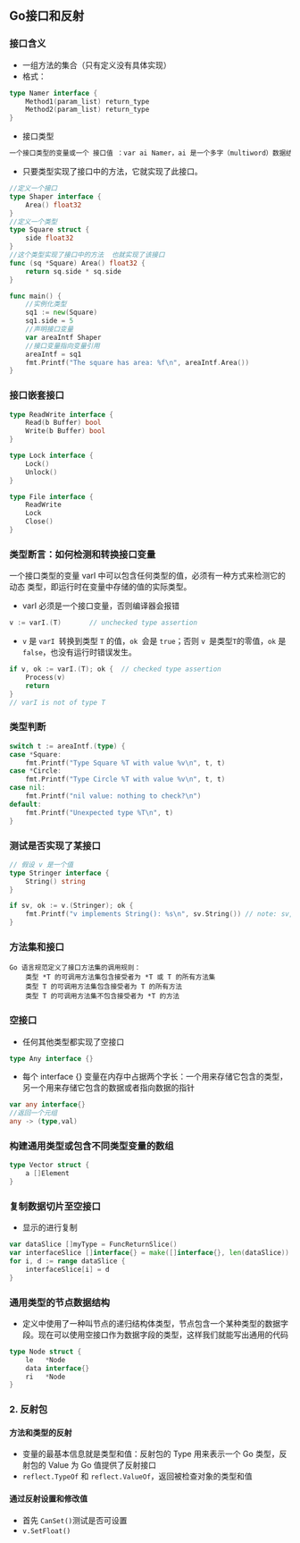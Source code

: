 ## Go接口和反射
### 接口含义
- 一组方法的集合（只有定义没有具体实现）
- 格式：
```go
type Namer interface {
    Method1(param_list) return_type
    Method2(param_list) return_type
}
```
- 接口类型
```go
一个接口类型的变量或一个 接口值 ：var ai Namer，ai 是一个多字（multiword）数据结构，它的值是 nil。
```
- 只要类型实现了接口中的方法，它就实现了此接口。
```go
//定义一个接口
type Shaper interface {
	Area() float32
}
//定义一个类型
type Square struct {
	side float32
}
//这个类型实现了接口中的方法  也就实现了该接口
func (sq *Square) Area() float32 {
	return sq.side * sq.side
}

func main() {
    //实例化类型
	sq1 := new(Square)
	sq1.side = 5
    //声明接口变量
	var areaIntf Shaper
    //接口变量指向变量引用
	areaIntf = sq1
	fmt.Printf("The square has area: %f\n", areaIntf.Area())
}
```
### 接口嵌套接口
```go
type ReadWrite interface {
    Read(b Buffer) bool
    Write(b Buffer) bool
}

type Lock interface {
    Lock()
    Unlock()
}

type File interface {
    ReadWrite
    Lock
    Close()
}
```
### 类型断言：如何检测和转换接口变量
一个接口类型的变量 varI 中可以包含任何类型的值，必须有一种方式来检测它的 动态 类型，即运行时在变量中存储的值的实际类型。
- varI 必须是一个接口变量，否则编译器会报错
```go
v := varI.(T)       // unchecked type assertion
```
- `v` 是 `varI `转换到类型 `T` 的值，`ok `会是 `true`；否则 `v `是类型` T `的零值，`ok` 是 `false`，也没有运行时错误发生。
```go
if v, ok := varI.(T); ok {  // checked type assertion
    Process(v)
    return
}
// varI is not of type T
```
### 类型判断
```go
switch t := areaIntf.(type) {
case *Square:
	fmt.Printf("Type Square %T with value %v\n", t, t)
case *Circle:
	fmt.Printf("Type Circle %T with value %v\n", t, t)
case nil:
	fmt.Printf("nil value: nothing to check?\n")
default:
	fmt.Printf("Unexpected type %T\n", t)
}
```
### 测试是否实现了某接口
```go
// 假设 v 是一个值
type Stringer interface {
    String() string
}

if sv, ok := v.(Stringer); ok {
    fmt.Printf("v implements String(): %s\n", sv.String()) // note: sv, not v
}
```

### 方法集和接口
```
Go 语言规范定义了接口方法集的调用规则：
    类型 *T 的可调用方法集包含接受者为 *T 或 T 的所有方法集
    类型 T 的可调用方法集包含接受者为 T 的所有方法
    类型 T 的可调用方法集不包含接受者为 *T 的方法
```

### 空接口
- 任何其他类型都实现了空接口
```go
type Any interface {}
```
- 每个 interface {} 变量在内存中占据两个字长：一个用来存储它包含的类型，另一个用来存储它包含的数据或者指向数据的指针
```go
var any interface{}
//返回一个元组
any -> (type,val)
```
### 构建通用类型或包含不同类型变量的数组
```go
type Vector struct {
	a []Element
}
```
### 复制数据切片至空接口
- 显示的进行复制
```go
var dataSlice []myType = FuncReturnSlice()
var interfaceSlice []interface{} = make([]interface{}, len(dataSlice))
for i, d := range dataSlice {
    interfaceSlice[i] = d
}
```
### 通用类型的节点数据结构
- 定义中使用了一种叫节点的递归结构体类型，节点包含一个某种类型的数据字段。现在可以使用空接口作为数据字段的类型，这样我们就能写出通用的代码
```go
type Node struct {
	le   *Node
	data interface{}
	ri   *Node
}
```

### 2. 反射包
#### 方法和类型的反射
- 变量的最基本信息就是类型和值：反射包的 Type 用来表示一个 Go 类型，反射包的 Value 为 Go 值提供了反射接口
- `reflect.TypeOf` 和 `reflect.ValueOf`，返回被检查对象的类型和值

#### 通过反射设置和修改值
- 首先 `CanSet()`测试是否可设置
- `v.SetFloat()`

